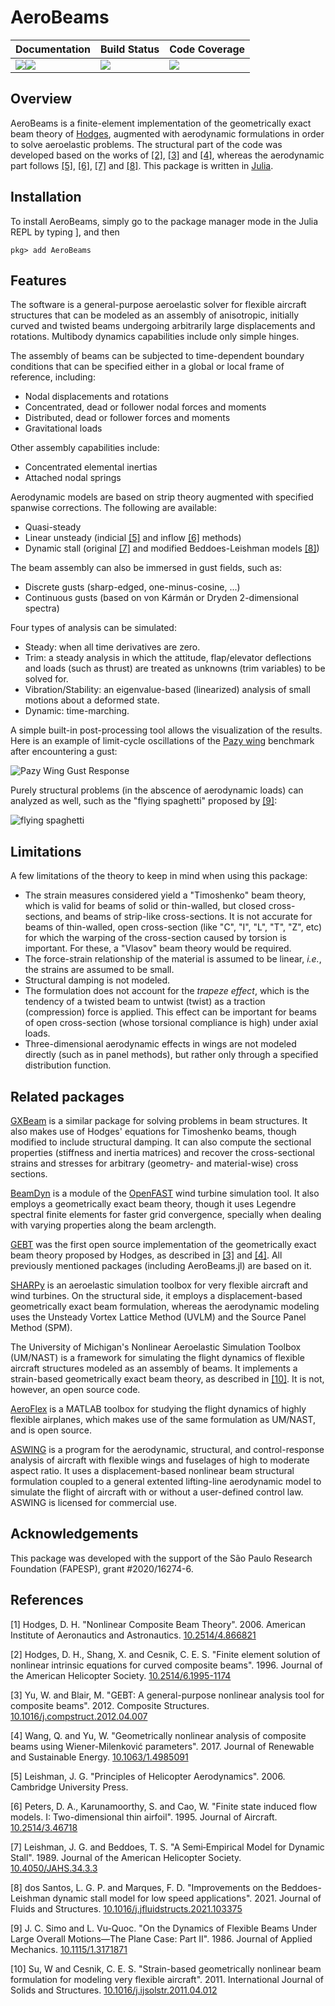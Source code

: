 # AeroBeams

| **Documentation**                                      | **Build Status**                      | **Code Coverage**     |
|:----------------------------------------------------   |:------------------------------------- |:--------------------  |
| [![][docss-img]][docss-url][![][docsd-img]][docsd-url] | [![][gh-actions-img]][gh-actions-url] | [![][cc-img]][cc-url] |


## Overview
AeroBeams is a finite-element implementation of the geometrically exact beam theory of [Hodges](#1), augmented with aerodynamic formulations in order to solve aeroelastic problems. The structural part of the code was developed based on the works of [[2]](#2), [[3]](#3) and [[4]](#4), whereas the aerodynamic part follows [[5]](#5), [[6]](#6), [[7]](#7) and [[8]](#8). This package is written in [Julia](https://julialang.org/).

## Installation

To install AeroBeams, simply go to the package manager mode in the Julia REPL by typing ], and then
```julia-repl
pkg> add AeroBeams
```

## Features
The software is a general-purpose aeroelastic solver for flexible aircraft structures that can be modeled as an assembly of anisotropic, initially curved and twisted beams undergoing arbitrarily large displacements and rotations. Multibody dynamics capabilities include only simple hinges.

The assembly of beams can be subjected to time-dependent boundary conditions that can be specified either in a global or local frame of reference, including: 
- Nodal displacements and rotations
- Concentrated, dead or follower nodal forces and moments
- Distributed, dead or follower forces and moments
- Gravitational loads

Other assembly capabilities include:
- Concentrated elemental inertias
- Attached nodal springs

Aerodynamic models are based on strip theory augmented with specified spanwise corrections. The following are available:
- Quasi-steady
- Linear unsteady (indicial [[5]](#5) and inflow [[6]](#6) methods) 
- Dynamic stall (original [[7]](#7) and modified Beddoes-Leishman models [[8]](#8)) 

The beam assembly can also be immersed in gust fields, such as:
- Discrete gusts (sharp-edged, one-minus-cosine, ...)
- Continuous gusts (based on von Kármán or Dryden 2-dimensional spectra)

Four types of analysis can be simulated:
- Steady: when all time derivatives are zero.
- Trim: a steady analysis in which the attitude, flap/elevator deflections and loads (such as thrust) are treated as unknowns (trim variables) to be solved for. 
- Vibration/Stability: an eigenvalue-based (linearized) analysis of small motions about a deformed state.
- Dynamic: time-marching.

A simple built-in post-processing tool allows the visualization of the results. Here is an example of limit-cycle oscillations of the [Pazy wing](https://nescacademy.nasa.gov/workshops/AePW3/public/wg/largedeflection) benchmark after encountering a gust:

![Pazy Wing Gust Response](test/outputs/figures/PazyWingOMCGust/PazyWingOMCGust_deformation.gif)

Purely structural problems (in the abscence of aerodynamic loads) can analyzed as well, such as the "flying spaghetti" proposed by [[9]](#9):

![flying spaghetti](test/outputs/figures/flyingSpaghetti2D/flyingSpaghetti2D_deformation.gif)

## Limitations
A few limitations of the theory to keep in mind when using this package:

- The strain measures considered yield a "Timoshenko" beam theory, which is valid for beams of solid or thin-walled, but closed cross-sections, and beams of strip-like cross-sections. It is not accurate for beams of thin-walled, open cross-section (like "C", "I", "L", "T", "Z", etc) for which the warping of the cross-section caused by torsion is important. For these, a "Vlasov" beam theory would be required.
- The force-strain relationship of the material is assumed to be linear, *i.e.*, the strains are assumed to be small.
- Structural damping is not modeled.
- The formulation does not account for the *trapeze effect*, which is the tendency of a twisted beam to untwist (twist) as a traction (compression) force is applied. This effect can be important for beams of open cross-section (whose torsional compliance is high) under axial loads.
- Three-dimensional aerodynamic effects in wings are not modeled directly (such as in panel methods), but rather only through a specified distribution function.

## Related packages
[GXBeam](https://github.com/byuflowlab/GXBeam.jl) is a similar package for solving problems in beam structures. It also makes use of Hodges' equations for Timoshenko beams, though modified to include structural damping. It can also compute the sectional properties (stiffness and inertia matrices) and recover the cross-sectional strains and stresses for arbitrary (geometry- and material-wise) cross sections.

[BeamDyn](https://github.com/old-NWTC/BeamDyn) is a module of the [OpenFAST](https://github.com/OpenFAST/openfast) wind turbine simulation tool. It also employs a geometrically exact beam theory, though it uses Legendre spectral finite elements for faster grid convergence, specially when dealing with varying properties along the beam arclength.

[GEBT](https://cdmhub.org/resources/367) was the first open source implementation of the geometrically exact beam theory proposed by Hodges, as described in [[3]](#3) and [[4]](#4). All previously mentioned packages (including AeroBeams.jl) are based on it.

[SHARPy](https://github.com/ImperialCollegeLondon/sharpy) is an aeroelastic simulation toolbox for very flexible aircraft and wind turbines. On the structural side, it employs a displacement-based geometrically exact beam formulation, whereas the aerodynamic modeling uses the Unsteady Vortex Lattice Method (UVLM) and the Source Panel Method (SPM).

The University of Michigan's Nonlinear Aeroelastic Simulation Toolbox (UM/NAST) is a framework for simulating the flight dynamics of flexible aircraft structures modeled as an assembly of beams. It implements a strain-based geometrically exact beam theory, as described in [[10]](#10). It is not, however, an open source code.

[AeroFlex](https://github.com/flavioluiz/AeroFlex) is a MATLAB toolbox for studying the flight dynamics of highly flexible airplanes, which makes use of the same formulation as UM/NAST, and is open source.

[ASWING](https://web.mit.edu/drela/Public/web/aswing/) is a program for the aerodynamic, structural, and control-response analysis
of aircraft with flexible wings and fuselages of high to moderate aspect ratio. It uses a displacement-based nonlinear beam structural formulation coupled to a general extented lifting-line aerodynamic model to simulate the flight of aircraft with or without a user-defined control law. ASWING is licensed for commercial use.

## Acknowledgements
This package was developed with the support of the São Paulo Research Foundation (FAPESP), grant #2020/16274-6.

## References
<a id="1">[1]</a> Hodges, D. H. "Nonlinear Composite Beam Theory". 2006. American Institute of Aeronautics and Astronautics. [10.2514/4.866821](https://doi.org/10.2514/4.866821)

<a id="2">[2]</a> Hodges, D. H., Shang, X. and Cesnik, C. E. S. "Finite element solution of nonlinear intrinsic equations for curved composite beams". 1996. Journal of the American Helicopter Society. [10.2514/6.1995-1174](https://doi.org/10.2514/6.1995-1174)

<a id="3">[3]</a> Yu, W. and Blair, M. "GEBT: A general-purpose nonlinear analysis tool for composite beams". 2012. Composite Structures. [10.1016/j.compstruct.2012.04.007](https://doi.org/10.1016/j.compstruct.2012.04.007)

<a id="4">[4]</a> Wang, Q. and Yu, W. "Geometrically nonlinear analysis of composite beams using Wiener-Milenković parameters". 2017. Journal of Renewable and Sustainable Energy. [10.1063/1.4985091](https://doi.org/10.1063/1.4985091)

<a id="5">[5]</a> Leishman, J. G. "Principles of Helicopter Aerodynamics". 2006. Cambridge University Press.

<a id="6">[6]</a> Peters, D. A., Karunamoorthy, S. and Cao, W. "Finite state induced flow models. I: Two-dimensional thin airfoil". 1995. Journal of Aircraft. [10.2514/3.46718](https://doi.org/10.2514/3.46718)

<a id="7">[7]</a> Leishman, J. G. and Beddoes, T. S. "A Semi‐Empirical Model for Dynamic Stall". 1989. Journal of the American Helicopter Society. [10.4050/JAHS.34.3.3](https://doi.org/10.4050/JAHS.34.3.3)

<a id="8">[8]</a> dos Santos, L. G. P. and Marques, F. D. "Improvements on the Beddoes-Leishman dynamic stall model for low speed applications". 2021. Journal of Fluids and Structures. [10.1016/j.jfluidstructs.2021.103375](https://doi.org/10.1016/j.jfluidstructs.2021.103375)

<a id="9">[9]</a> J. C. Simo and L. Vu-Quoc. "On the Dynamics of Flexible Beams Under Large Overall Motions—The Plane Case: Part II". 1986. Journal of Applied Mechanics. [10.1115/1.3171871](https://doi.org/10.1115/1.3171871)

<a id="10">[10]</a> Su, W and Cesnik, C. E. S. "Strain-based geometrically nonlinear beam formulation for modeling very flexible aircraft". 2011. International Journal of Solids and Structures. [10.1016/j.ijsolstr.2011.04.012](https://doi.org/10.1016/j.ijsolstr.2011.04.012)


[docss-img]: https://img.shields.io/badge/docs-stable-blue.svg
[docss-url]: https://luizpancini.github.io/AeroBeams.jl/stable/
[docsd-img]: https://img.shields.io/badge/docs-dev-blue.svg
[docsd-url]: https://luizpancini.github.io/AeroBeams.jl/dev/

[gh-actions-img]: https://github.com/luizpancini/AeroBeams.jl/actions/workflows/CI.yml/badge.svg?branch=main
[gh-actions-url]: https://github.com/luizpancini/AeroBeams.jl/actions/workflows/CI.yml?query=branch%3Amain

[cc-img]: https://codecov.io/gh/luizpancini/AeroBeams.jl/graph/badge.svg?token=0URFVWVPIC
[cc-url]: https://codecov.io/gh/luizpancini/AeroBeams.jl
